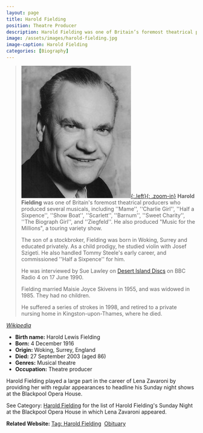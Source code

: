 ```yaml
---
layout: page
title: Harold Fielding
position: Theatre Producer
description: Harold Fielding was one of Britain’s foremost theatrical producers
image: /assets/images/harold-fielding.jpg
image-caption: Harold Fielding
categories: [Biography]
---
```


> [![Harold Fielding](/assets/images/harold-fielding.jpg){:.left}{: .zoom-in}](/assets/images/harold-fielding.jpg)
> **Harold Fielding** was one of Britain's foremost theatrical producers who produced several musicals, including ''Mame'', ''Charlie Girl'', ''Half a Sixpence'', ''Show Boat'', ''Scarlett'', ''Barnum'', ''Sweet Charity'', ''The Biograph Girl'', and ''Ziegfeld''. He also produced &quot;Music for the Millions&quot;, a touring variety show.
>
> The son of a stockbroker, Fielding was born in Woking, Surrey and educated privately. As a child prodigy, he studied violin with Josef Szigeti. He also handled Tommy Steele's early career, and commissioned ''Half a Sixpence'' for him.
>
> He was interviewed by Sue Lawley on [Desert Island Discs](https://www.bbc.co.uk/programmes/p009404d) on BBC Radio 4 on 17 June 1990.
>
> Fielding married Maisie Joyce Skivens in 1955, and was widowed in 1985. They had no children.
>
> He suffered a series of strokes in 1998, and retired to a private nursing home in Kingston-upon-Thames, where he died.

<cite>[Wikipedia](https://en.wikipedia.org/wiki/Harold_Fielding)</cite>

* **Birth name:** Harold Lewis Fielding
* **Born:** 4 December 1916
* **Origin:** Woking, Surrey, England
* **Died:** 27 September 2003 (aged 86)
* **Genres:** Musical theatre
* **Occupation:** Theatre producer
 
Harold Fielding played a large part in the career of Lena Zavaroni by providing her with regular appearances to headline his Sunday night shows at the Blackpool Opera House.

See Category: [Harold Fielding](/categories/#Harold%20Fielding) for the list of Harold Fielding's Sunday Night at the Blackpool Opera House in which Lena Zavaroni appeared. 

**Related Website:**
<span class="post-categories">
[Tag: Harold Fielding](http://www.imdb.com/title/tt3514704)&nbsp;
[Obituary](https://www.theguardian.com/news/2003/oct/01/guardianobituaries.artsobituaries)
</span>
